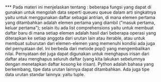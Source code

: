 *** Pada materi ini menjelaskan tentang :
beberapa fungsi yang dapat di gunakan untuk mengolah data seperti queueu
queue dalam arti singkatnya yaitu untuk menggunakan daftar sebagai antrian, di mana elemen pertama yang ditambahkan adalah elemen pertama yang diambil ("masuk pertama, keluar pertama");
selain itu ada list comprehensions
yaitu untuk membuat daftar baru di mana setiap elemen adalah hasil dari beberapa operasi yang diterapkan ke setiap anggota dari urutan lain atau iterable, atau untuk membuat suburutan dari elemen-elemen yang memenuhi kondisi 
ada juga del 
pernyataan del. Ini berbeda dari metode pop() yang mengembalikan nilai. Pernyataan del juga dapat digunakan untuk menghapus irisan dari daftar atau menghapus seluruh daftar (yang kita lakukan sebelumnya dengan menetapkan daftar kosong ke irisan).
Python adalah bahasa yang berkembang, tipe data urutan lainnya dapat ditambahkan. Ada juga tipe data urutan standar lainnya: yaitu tuple.